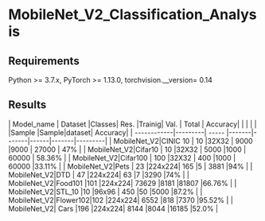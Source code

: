 # MobileNet_V2_Classification_Analysis


## Requirements

Python >= 3.7.x, PyTorch >= 1.13.0, torchvision.__version= 0.14

## Results

| Model_name  | Dataset |Classes|  Res. |Trainig| Val. | Total | Accuracy|
|             |         |       |       |Sample |Sample|dataset| Accuracy|
| ------------|---------| ----- |-------|-------|------|-------|---------|
| MobileNet_V2|CINIC 10 | 10    |32X32  | 9000  |9000  | 27000 | 47%     |
| MobileNet_V2|Cifar10  | 10    |32X32  | 5000  |1000  | 60000 | 58.36%  |
| MobileNet_V2|Cifar100 | 100   |32X32  | 400	  |1000	 | 60000 |33.11%   |
| MobileNet_V2|Pets     | 23    |224x224| 165	  |5	   | 3881  |94%      |
| MobileNet_V2|DTD      | 47    |224x224| 63	  |7	   |3290 	 |74%      |
| MobileNet_V2|Food101  |101	  |224x224| 73629	|8181	 |81807	 |66.76%   |
| MobileNet_V2|STL_10	  |10     |96x96  | 450   |50 	 |5000	 |87.2%    |
| MobileNet_V2|Flower102|102    |224x224| 6552  |818 	 |7370	 |95.52%   |
| MobileNet_V2| Cars	  |196    |224x224| 8144  |8044  |16185	 |52.0%    |
